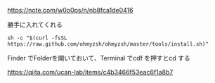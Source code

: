 https://note.com/w0o0ps/n/nb8fca1de0416

勝手に入れてくれる

```
sh -c "$(curl -fsSL https://raw.github.com/ohmyzsh/ohmyzsh/master/tools/install.sh)"
```

Finder でFolderを開いておいて、Terminal でcdf を押すとcd する

https://qiita.com/ucan-lab/items/c4b3466f53eac6f1a8b7

